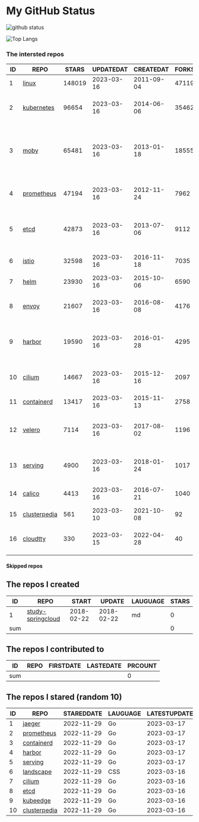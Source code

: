 # My GitHub Status

<img src="https://github-readme-stats-1.yihong0618.vercel.app/api?username=daoqingniu&show_icons=true&&&hide_title=true&count_private=true" alt="github status" />

![Top Langs](https://github-readme-stats-1.yihong0618.vercel.app/api/top-langs/?username=daoqingniu&layout=compact)

<!--START_SECTION:github_repos-->
### The intersted repos
| ID |                              REPO                               | STARS  | UPDATEDAT  | CREATEDAT  | FORKSCOUNT |                                              DESCRIPTIONS                                              |
|----|-----------------------------------------------------------------|--------|------------|------------|------------|--------------------------------------------------------------------------------------------------------|
|  1 | [linux](https://github.com/torvalds/linux)                      | 148019 | 2023-03-16 | 2011-09-04 |      47119 | Linux kernel source tree                                                                               |
|  2 | [kubernetes](https://github.com/kubernetes/kubernetes)          |  96654 | 2023-03-16 | 2014-06-06 |      35462 | Production-Grade Container Scheduling and Management                                                   |
|  3 | [moby](https://github.com/moby/moby)                            |  65481 | 2023-03-16 | 2013-01-18 |      18555 | Moby Project - a collaborative project for the container ecosystem to assemble container-based systems |
|  4 | [prometheus](https://github.com/prometheus/prometheus)          |  47194 | 2023-03-16 | 2012-11-24 |       7962 | The Prometheus monitoring system and time series database.                                             |
|  5 | [etcd](https://github.com/etcd-io/etcd)                         |  42873 | 2023-03-16 | 2013-07-06 |       9112 | Distributed reliable key-value store for the most critical data of a distributed system                |
|  6 | [istio](https://github.com/istio/istio)                         |  32598 | 2023-03-16 | 2016-11-18 |       7035 | Connect, secure, control, and observe services.                                                        |
|  7 | [helm](https://github.com/helm/helm)                            |  23930 | 2023-03-16 | 2015-10-06 |       6590 | The Kubernetes Package Manager                                                                         |
|  8 | [envoy](https://github.com/envoyproxy/envoy)                    |  21607 | 2023-03-16 | 2016-08-08 |       4176 | Cloud-native high-performance edge/middle/service proxy                                                |
|  9 | [harbor](https://github.com/goharbor/harbor)                    |  19590 | 2023-03-16 | 2016-01-28 |       4295 | An open source trusted cloud native registry project that stores, signs, and scans content.            |
| 10 | [cilium](https://github.com/cilium/cilium)                      |  14667 | 2023-03-16 | 2015-12-16 |       2097 | eBPF-based Networking, Security, and Observability                                                     |
| 11 | [containerd](https://github.com/containerd/containerd)          |  13417 | 2023-03-16 | 2015-11-13 |       2758 | An open and reliable container runtime                                                                 |
| 12 | [velero](https://github.com/vmware-tanzu/velero)                |   7114 | 2023-03-16 | 2017-08-02 |       1196 | Backup and migrate Kubernetes applications and their persistent volumes                                |
| 13 | [serving](https://github.com/knative/serving)                   |   4900 | 2023-03-16 | 2018-01-24 |       1017 | Kubernetes-based, scale-to-zero, request-driven compute                                                |
| 14 | [calico](https://github.com/projectcalico/calico)               |   4413 | 2023-03-16 | 2016-07-21 |       1040 | Cloud native networking and network security                                                           |
| 15 | [clusterpedia](https://github.com/clusterpedia-io/clusterpedia) |    561 | 2023-03-10 | 2021-10-08 |         92 | The Encyclopedia of Kubernetes clusters                                                                |
| 16 | [cloudtty](https://github.com/cloudtty/cloudtty)                |    330 | 2023-03-15 | 2022-04-28 |         40 | A Friendly Kubernetes CloudShell (Web Terminal) !                                                      |



#### Skipped repos
<!--END_SECTION:github_repos-->

<!--START_SECTION:my_github-->
## The repos I created
| ID  |                                 REPO                                 |   START    |   UPDATE   | LAUGUAGE | STARS |
|-----|----------------------------------------------------------------------|------------|------------|----------|-------|
|   1 | [study-springcloud](https://github.com/daoqingniu/study-springcloud) | 2018-02-22 | 2018-02-22 | md       |     0 |
| sum |                                                                      |            |            |          |     0 |

## The repos I contributed to
| ID  | REPO | FIRSTDATE | LASTEDATE | PRCOUNT |
|-----|------|-----------|-----------|---------|
| sum |      |           |           |       0 |

## The repos I stared (random 10)
| ID |                              REPO                               | STAREDDATE | LAUGUAGE | LATESTUPDATE |
|----|-----------------------------------------------------------------|------------|----------|--------------|
|  1 | [jaeger](https://github.com/jaegertracing/jaeger)               | 2022-11-29 | Go       | 2023-03-17   |
|  2 | [prometheus](https://github.com/prometheus/prometheus)          | 2022-11-29 | Go       | 2023-03-17   |
|  3 | [containerd](https://github.com/containerd/containerd)          | 2022-11-29 | Go       | 2023-03-17   |
|  4 | [harbor](https://github.com/goharbor/harbor)                    | 2022-11-29 | Go       | 2023-03-17   |
|  5 | [serving](https://github.com/knative/serving)                   | 2022-11-29 | Go       | 2023-03-17   |
|  6 | [landscape](https://github.com/cncf/landscape)                  | 2022-11-29 | CSS      | 2023-03-16   |
|  7 | [cilium](https://github.com/cilium/cilium)                      | 2022-11-29 | Go       | 2023-03-16   |
|  8 | [etcd](https://github.com/etcd-io/etcd)                         | 2022-11-29 | Go       | 2023-03-16   |
|  9 | [kubeedge](https://github.com/kubeedge/kubeedge)                | 2022-11-29 | Go       | 2023-03-16   |
| 10 | [clusterpedia](https://github.com/clusterpedia-io/clusterpedia) | 2022-11-29 | Go       | 2023-03-16   |

<!--END_SECTION:my_github-->
